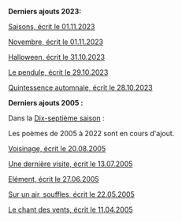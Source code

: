 **Derniers ajouts 2023:**

[Saisons, écrit le 01.11.2023](./seasons/18_dix_huitieme_saison/saisons/)

[Novembre, écrit le 01.11.2023](./seasons/18_dix_huitieme_saison/novembre/)

[Halloween, écrit le 31.10.2023](./seasons/18_dix_huitieme_saison/halloween/)

[Le pendule, écrit le 29.10.2023](./seasons/18_dix_huitieme_saison/le_pendule/)

[Quintessence automnale, écrit le 28.10.2023](./seasons/18_dix_huitieme_saison/quintessence_automnale/)

**Derniers ajouts 2005 :**

Dans la [Dix-septième saison](./seasons/17_dix_septieme_saison/) :

Les poèmes de 2005 à 2022 sont en cours d'ajout.

[Voisinage, écrit le 20.08.2005](./seasons/17_dix_septieme_saison/voisinage/)

[Une dernière visite, écrit le 13.07.2005](./seasons/17_dix_septieme_saison/une_derniere_visite/)

[Elément, écrit le 27.06.2005](./seasons/17_dix_septieme_saison/element/)

[Sur un air, souffles, écrit le 22.05.2005](./seasons/17_dix_septieme_saison/sur_un_air_souffles/)

[Le chant des vents, écrit le 11.04.2005](./seasons/17_dix_septieme_saison/le_chant_des_vents/)
